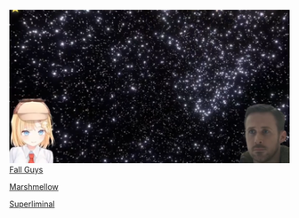 ![forever in shame](/1600148006215.png)
[Fall Guys](amelia_clips_fallguys.csv)

[Marshmellow](amelia_clips_marshmellow.csv)

[Superliminal](amelia_clips_superliminal.csv)
